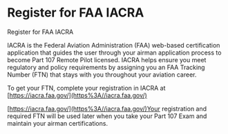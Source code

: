 # Register for FAA IACRA

Register for FAA IACRA

IACRA is the Federal Aviation Administration (FAA) web-based certification application that guides the user through your airman application process to become Part 107 Remote Pilot licensed. IACRA helps ensure you meet regulatory and policy requirements by assigning you an FAA Tracking Number (FTN) that stays with you throughout your aviation career.

To get your FTN, complete your registration in IACRA at [https://iacra.faa.gov/](https%3A//iacra.faa.gov/)

[https://iacra.faa.gov/](https%3A//iacra.faa.gov/)Your registration and required FTN will be used later when you take your Part 107 Exam and maintain your airman certifications.